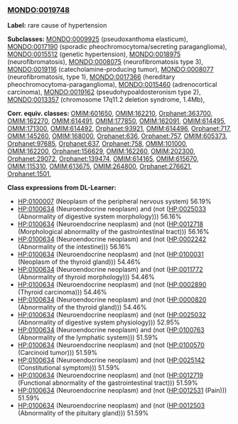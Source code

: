 
### [MONDO:0019748](http://purl.obolibrary.org/obo/MONDO_0019748)
**Label:** rare cause of hypertension

**Subclasses:** [MONDO:0009925](http://purl.obolibrary.org/obo/MONDO_0009925) (pseudoxanthoma elasticum), [MONDO:0017190](http://purl.obolibrary.org/obo/MONDO_0017190) (sporadic pheochromocytoma/secreting paraganglioma), [MONDO:0015512](http://purl.obolibrary.org/obo/MONDO_0015512) (genetic hypertension), [MONDO:0018975](http://purl.obolibrary.org/obo/MONDO_0018975) (neurofibromatosis), [MONDO:0008075](http://purl.obolibrary.org/obo/MONDO_0008075) (neurofibromatosis type 3), [MONDO:0019116](http://purl.obolibrary.org/obo/MONDO_0019116) (catecholamine-producing tumor), [MONDO:0008077](http://purl.obolibrary.org/obo/MONDO_0008077) (neurofibromatosis, type 1), [MONDO:0017366](http://purl.obolibrary.org/obo/MONDO_0017366) (hereditary pheochromocytoma-paraganglioma), [MONDO:0015460](http://purl.obolibrary.org/obo/MONDO_0015460) (adrenocortical carcinoma), [MONDO:0019162](http://purl.obolibrary.org/obo/MONDO_0019162) (pseudohypoaldosteronism type 2), [MONDO:0013357](http://purl.obolibrary.org/obo/MONDO_0013357) (chromosome 17q11.2 deletion syndrome, 1.4Mb), 

**Corr. equiv. classes:** [OMIM:601650](http://purl.obolibrary.org/obo/OMIM_601650), [OMIM:162210](http://purl.obolibrary.org/obo/OMIM_162210), [Orphanet:363700](http://www.orpha.net/ORDO/Orphanet_363700), [OMIM:162270](http://purl.obolibrary.org/obo/OMIM_162270), [OMIM:614491](http://purl.obolibrary.org/obo/OMIM_614491), [OMIM:177850](http://purl.obolibrary.org/obo/OMIM_177850), [OMIM:162091](http://purl.obolibrary.org/obo/OMIM_162091), [OMIM:614495](http://purl.obolibrary.org/obo/OMIM_614495), [OMIM:171300](http://purl.obolibrary.org/obo/OMIM_171300), [OMIM:614492](http://purl.obolibrary.org/obo/OMIM_614492), [Orphanet:93921](http://www.orpha.net/ORDO/Orphanet_93921), [OMIM:614496](http://purl.obolibrary.org/obo/OMIM_614496), [Orphanet:717](http://www.orpha.net/ORDO/Orphanet_717), [OMIM:145260](http://purl.obolibrary.org/obo/OMIM_145260), [OMIM:168000](http://purl.obolibrary.org/obo/OMIM_168000), [Orphanet:636](http://www.orpha.net/ORDO/Orphanet_636), [Orphanet:757](http://www.orpha.net/ORDO/Orphanet_757), [OMIM:605373](http://purl.obolibrary.org/obo/OMIM_605373), [Orphanet:97685](http://www.orpha.net/ORDO/Orphanet_97685), [Orphanet:637](http://www.orpha.net/ORDO/Orphanet_637), [Orphanet:758](http://www.orpha.net/ORDO/Orphanet_758), [OMIM:101000](http://purl.obolibrary.org/obo/OMIM_101000), [OMIM:162200](http://purl.obolibrary.org/obo/OMIM_162200), [Orphanet:156629](http://www.orpha.net/ORDO/Orphanet_156629), [OMIM:162260](http://purl.obolibrary.org/obo/OMIM_162260), [OMIM:202300](http://purl.obolibrary.org/obo/OMIM_202300), [Orphanet:29072](http://www.orpha.net/ORDO/Orphanet_29072), [Orphanet:139474](http://www.orpha.net/ORDO/Orphanet_139474), [OMIM:614165](http://purl.obolibrary.org/obo/OMIM_614165), [OMIM:615670](http://purl.obolibrary.org/obo/OMIM_615670), [OMIM:115310](http://purl.obolibrary.org/obo/OMIM_115310), [OMIM:613675](http://purl.obolibrary.org/obo/OMIM_613675), [OMIM:264800](http://purl.obolibrary.org/obo/OMIM_264800), [Orphanet:276621](http://www.orpha.net/ORDO/Orphanet_276621), [Orphanet:1501](http://www.orpha.net/ORDO/Orphanet_1501), 

**Class expressions from DL-Learner:**

- [HP:0100007](http://purl.obolibrary.org/obo/HP_0100007) (Neoplasm of the peripheral nervous system) 56.19%
- [HP:0100634](http://purl.obolibrary.org/obo/HP_0100634) (Neuroendocrine neoplasm) and (not ([HP:0025033](http://purl.obolibrary.org/obo/HP_0025033) (Abnormality of digestive system morphology))) 56.16%
- [HP:0100634](http://purl.obolibrary.org/obo/HP_0100634) (Neuroendocrine neoplasm) and (not ([HP:0012718](http://purl.obolibrary.org/obo/HP_0012718) (Morphological abnormality of the gastrointestinal tract))) 56.16%
- [HP:0100634](http://purl.obolibrary.org/obo/HP_0100634) (Neuroendocrine neoplasm) and (not ([HP:0002242](http://purl.obolibrary.org/obo/HP_0002242) (Abnormality of the intestine))) 56.16%
- [HP:0100634](http://purl.obolibrary.org/obo/HP_0100634) (Neuroendocrine neoplasm) and (not ([HP:0100031](http://purl.obolibrary.org/obo/HP_0100031) (Neoplasm of the thyroid gland))) 54.46%
- [HP:0100634](http://purl.obolibrary.org/obo/HP_0100634) (Neuroendocrine neoplasm) and (not ([HP:0011772](http://purl.obolibrary.org/obo/HP_0011772) (Abnormality of thyroid morphology))) 54.46%
- [HP:0100634](http://purl.obolibrary.org/obo/HP_0100634) (Neuroendocrine neoplasm) and (not ([HP:0002890](http://purl.obolibrary.org/obo/HP_0002890) (Thyroid carcinoma))) 54.46%
- [HP:0100634](http://purl.obolibrary.org/obo/HP_0100634) (Neuroendocrine neoplasm) and (not ([HP:0000820](http://purl.obolibrary.org/obo/HP_0000820) (Abnormality of the thyroid gland))) 54.46%
- [HP:0100634](http://purl.obolibrary.org/obo/HP_0100634) (Neuroendocrine neoplasm) and (not ([HP:0025032](http://purl.obolibrary.org/obo/HP_0025032) (Abnormality of digestive system physiology))) 52.95%
- [HP:0100634](http://purl.obolibrary.org/obo/HP_0100634) (Neuroendocrine neoplasm) and (not ([HP:0100763](http://purl.obolibrary.org/obo/HP_0100763) (Abnormality of the lymphatic system))) 51.59%
- [HP:0100634](http://purl.obolibrary.org/obo/HP_0100634) (Neuroendocrine neoplasm) and (not ([HP:0100570](http://purl.obolibrary.org/obo/HP_0100570) (Carcinoid tumor))) 51.59%
- [HP:0100634](http://purl.obolibrary.org/obo/HP_0100634) (Neuroendocrine neoplasm) and (not ([HP:0025142](http://purl.obolibrary.org/obo/HP_0025142) (Constitutional symptom))) 51.59%
- [HP:0100634](http://purl.obolibrary.org/obo/HP_0100634) (Neuroendocrine neoplasm) and (not ([HP:0012719](http://purl.obolibrary.org/obo/HP_0012719) (Functional abnormality of the gastrointestinal tract))) 51.59%
- [HP:0100634](http://purl.obolibrary.org/obo/HP_0100634) (Neuroendocrine neoplasm) and (not ([HP:0012531](http://purl.obolibrary.org/obo/HP_0012531) (Pain))) 51.59%
- [HP:0100634](http://purl.obolibrary.org/obo/HP_0100634) (Neuroendocrine neoplasm) and (not ([HP:0012503](http://purl.obolibrary.org/obo/HP_0012503) (Abnormality of the pituitary gland))) 51.59%


